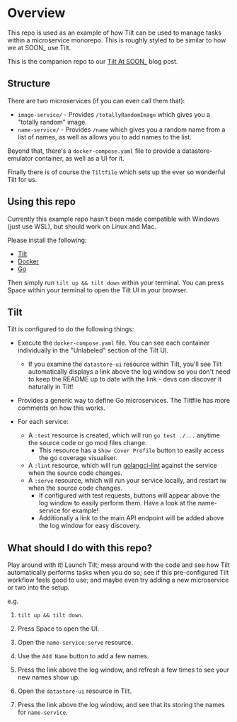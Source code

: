 # Overview

This repo is used as an example of how Tilt can be used to manage tasks within a microservice monorepo. This is roughly styled to be similar to how we at SOON_ use Tilt.

This is the companion repo to our [Tilt At SOON_](TODO) blog post.

## Structure

There are two microservices (if you can even call them that):

- `image-service/` - Provides `/totallyRandomImage` which gives you a "totally random" image.
- `name-service/` - Provides `/name` which gives you a random name from a list of names, as well as allows you to add names to the list.

Beyond that, there's a `docker-compose.yaml` file to provide a datastore-emulator container, as well as a UI for it.

Finally there is of course the `Tiltfile` which sets up the ever so wonderful Tilt for us.

## Using this repo

Currently this example repo hasn't been made compatible with Windows (just use WSL), but should work on Linux and Mac.

Please install the following:

* [Tilt](tilt.dev)
* [Docker](https://docs.docker.com/get-docker/)
* [Go](https://go.dev/dl/)

Then simply run `tilt up && tilt down` within your terminal. You can press Space within your terminal to open the Tilt UI in your browser.

## Tilt

Tilt is configured to do the following things:

* Execute the `docker-compose.yaml` file. You can see each container individually in the "Unlabeled" section of the Tilt UI.
  * If you examine the `datastore-ui` resource within Tilt, you'll see Tilt automatically displays a link above the log window so you don't need to keep the README up to date with the link - devs can discover it naturally in Tilt!

* Provides a generic way to define Go microservices. The Tiltfile has more comments on how this works.

* For each service:

  * A `:test` resource is created, which will run `go test ./...` anytime the source code or go mod files change.
    * This resource has a `Show Cover Profile` button to easily access the go coverage visualiser.
  * A `:lint` resource, which will run [golangci-lint](https://github.com/golangci/golangci-lint) against the service when the source code changes.
  * A `:serve` resource, which will run your service locally, and restart iw when the source code changes.
    * If configured with test requests, buttons will appear above the log window to easily perform them. Have a look at the name-service for example!
    * Additionally a link to the main API endpoint will be added above the log window for easy discovery.

## What should I do with this repo?

Play around with it! Launch Tilt; mess around with the code and see how Tilt automatically performs tasks when you do so; see if this pre-configured Tilt workflow feels good to use; and maybe even try adding a new microservice or two into the setup.

e.g.

1. `tilt up && tilt down`.

2. Press Space to open the UI.

3. Open the `name-service:serve` resource.

4. Use the `Add Name` button to add a few names.

5. Press the link above the log window, and refresh a few times to see your new names show up.

6. Open the `datastore-ui` resource in Tilt.

7. Press the link above the log window, and see that its storing the names for `name-service`.

